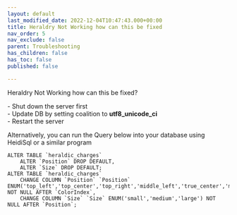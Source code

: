 ```yaml
---
layout: default
last_modified_date: 2022-12-04T10:47:43.000+00:00
title: Heraldry Not Working how can this be fixed
nav_order: 5
nav_exclude: false
parent: Troubleshooting
has_children: false
has_toc: false
published: false

---
```

Heraldry Not Working how can this be fixed?

\- Shut down the server first  
\- Update DB by setting coalition to **utf8_unicode_ci**  
\- Restart the server

Alternatively, you can run the Query below into your database using HeidiSql or a similar program

    ALTER TABLE `heraldic_charges`
        ALTER `Position` DROP DEFAULT,
        ALTER `Size` DROP DEFAULT;
    ALTER TABLE `heraldic_charges`
        CHANGE COLUMN `Position` `Position` ENUM('top_left','top_center','top_right','middle_left','true_center','middle_right','bottom_left','bottom_center','bottom_right') NOT NULL AFTER `ColorIndex`,
        CHANGE COLUMN `Size` `Size` ENUM('small','medium','large') NOT NULL AFTER `Position`;

 